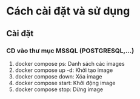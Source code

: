 # Cách cài đặt và sử dụng
## Cài đặt
### CD vào thư mục MSSQL (POSTGRESQL,...)
1. docker compose ps: Danh sách các images
2. docker compose up -d: Khởi tạo image
3. docker compose down: Xóa image
4. docker compose start: Khởi động image
5. docker compose stop: Dừng image
